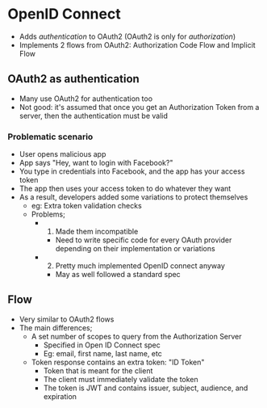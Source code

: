 OpenID Connect
===============

- Adds *authentication* to OAuth2 (OAuth2 is only for *authorization*)
- Implements 2 flows from OAuth2: Authorization Code Flow and Implicit Flow

OAuth2 as authentication
------------------------

- Many use OAuth2 for authentication too
- Not good: it's assumed that once you get an Authorization Token from a server, then the authentication must be valid

### Problematic scenario

- User opens malicious app
- App says "Hey, want to login with Facebook?"
- You type in credentials into Facebook, and the app has your access token
- The app then uses your access token to do whatever they want
- As a result, developers added some variations to protect themselves
    - eg: Extra token validation checks
    - Problems;
        - 1. Made them incompatible
            - Need to write specific code for every OAuth provider depending on their implementation or variations
        - 2. Pretty much implemented OpenID connect anyway
            - May as well followed a standard spec

Flow
----

- Very similar to OAuth2 flows
- The main differences;
    - A set number of scopes to query from the Authorization Server
        - Specified in Open ID Connect spec
        - Eg: email, first name, last name, etc
    - Token response contains an extra token: "ID Token"
        - Token that is meant for the client
        - The client must immediately validate the token
        - The token is JWT and contains issuer, subject, audience, and expiration
